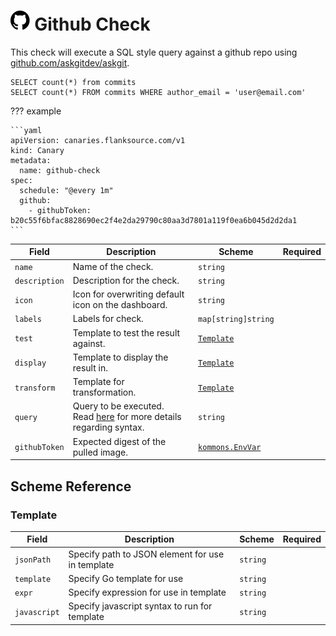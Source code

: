 # <img src='https://raw.githubusercontent.com/flanksource/flanksource-ui/main/src/icons/github.svg' style='height: 32px'/> Github Check

This check will execute a SQL style query against a github repo using [github.com/askgitdev/askgit](https://github.com/askgitdev/askgit).

```
SELECT count(*) from commits
SELECT count(*) FROM commits WHERE author_email = 'user@email.com'
```

??? example

    ```yaml
    apiVersion: canaries.flanksource.com/v1
    kind: Canary
    metadata:
      name: github-check
    spec:
      schedule: "@every 1m"
      github:
        - githubToken: b20c55f6bfac8828690ec2f4e2da29790c80aa3d7801a119f0ea6b045d2d2da1
    ```

| Field         | Description                                                                                                   | Scheme                                                                       | Required |
| ------------- | ------------------------------------------------------------------------------------------------------------- | ---------------------------------------------------------------------------- | -------- |
| `name`        | Name of the check.                                                                                            | `string`                                                                     |          |
| `description` | Description for the check.                                                                                    | `string`                                                                     |          |
| `icon`        | Icon for overwriting default icon on the dashboard.                                                           | `string`                                                                     |          |
| `labels`      | Labels for check.                                                                                             | `map[string]string`                                                          |          |
| `test`        | Template to test the result against.                                                                          | [`Template`](#template)                                                      |          |
| `display`     | Template to display the result in.                                                                            | [`Template`](#template)                                                      |          |
| `transform`   | Template for transformation.                                                                                  | [`Template`](#template)                                                      |          |
| `query`       | Query to be executed.<br> Read [here](https://github.com/askgitdev/askgit) for more details regarding syntax. | `string`                                                                     |          |
| `githubToken` | Expected digest of the pulled image.                                                                          | [`kommons.EnvVar`](https://pkg.go.dev/github.com/flanksource/kommons#EnvVar) |          |

## Scheme Reference

### Template

| Field        | Description                                      | Scheme   | Required |
| ------------ | ------------------------------------------------ | -------- | -------- |
| `jsonPath`   | Specify path to JSON element for use in template | `string` |          |
| `template`   | Specify Go template for use                      | `string` |          |
| `expr`       | Specify expression for use in template           | `string` |          |
| `javascript` | Specify javascript syntax to run for template    | `string` |          |
